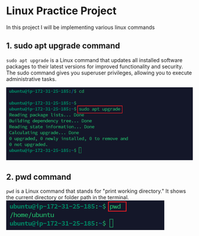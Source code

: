 # Linux Practice Project

In this project I will be implementing various linux commands

## 1. sudo apt upgrade command
`sudo apt upgrade` is a Linux command that updates all installed software packages to their latest versions for improved functionality and security. The sudo command gives you superuser privileges, allowing you to execute administrative tasks.

![sudo apt ugrade](./img/01.sudo_apt_upgrade.png)

## 2. pwd command
`pwd` is a Linux command that stands for "print working directory." It shows the current directory or folder path in the terminal.
![](./img/02.pwd.png)